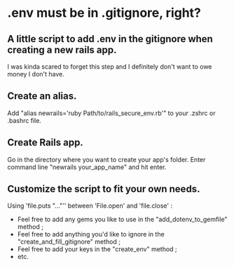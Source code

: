 # .env must be in .gitignore, right?

## A little script to add .env in the gitignore when creating a new rails app.

I was kinda scared to forget this step and I definitely don't want to owe money I don't have.

## Create an alias.
Add "alias newrails='ruby Path/to/rails_secure_env.rb'" to your .zshrc or .bashrc file.

## Create Rails app.
Go in the directory where you want to create your app's folder.
Enter command line "newrails your_app_name" and hit enter.

## Customize the script to fit your own needs.
Using 'file.puts "..."'' between 'File.open' and 'file.close' :
- Feel free to add any gems you like to use in the "add_dotenv_to_gemfile" method ;
- Feel free to add anything you'd like to ignore in the "create_and_fill_gitignore" method ;
- Feel free to add your keys in the "create_env" method ;
- etc.

